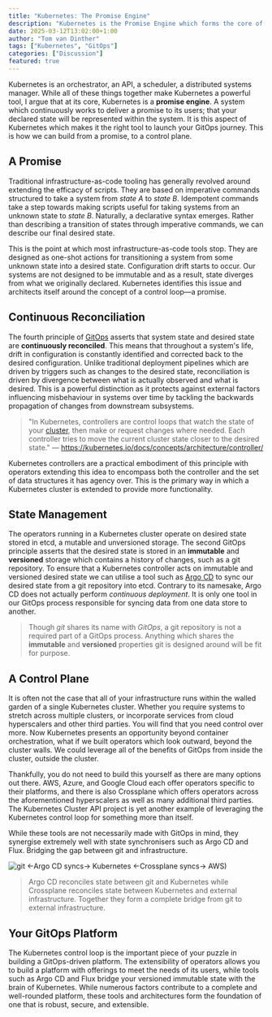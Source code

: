 ```yaml
---
title: "Kubernetes: The Promise Engine"
description: "Kubernetes is the Promise Engine which forms the core of a GitOps-driven platform. How do we go from a promise to a control plane?"
date: 2025-03-12T13:02:00+1:00
author: "Tom van Dinther"
tags: ["Kubernetes", "GitOps"]
categories: ["Discussion"]
featured: true
---
```

Kubernetes is an orchestrator, an API, a scheduler, a distributed systems manager. While all of these things together make Kubernetes a powerful tool, I argue that at its core, Kubernetes is a **promise engine**. A system which continuously works to deliver a promise to its users; that your declared state will be represented within the system. It is this aspect of Kubernetes which makes it the right tool to launch your GitOps journey. This is how we can build from a promise, to a control plane.

## A Promise

Traditional infrastructure-as-code tooling has generally revolved around extending the efficacy of scripts. They are based on imperative commands structured to take a system from *state A* to *state B*. Idempotent commands take a step towards making scripts useful for taking systems from an unknown state to *state B*. Naturally, a declarative syntax emerges. Rather than describing a transition of states through imperative commands, we can describe our final desired state.

This is the point at which most infrastructure-as-code tools stop. They are designed as one-shot actions for transitioning a system from some unknown state into a desired state. Configuration drift starts to occur. Our systems are not designed to be immutable and as a result, state diverges from what we originally declared. Kubernetes identifies this issue and architects itself around the concept of a control loop—a promise.

## Continuous Reconciliation

The fourth principle of [GitOps](https://www.devoteam.com/expert-view/gitops-the-future-of-devops-how-the-industry-is-shifting-towards-a-more-automated-and-efficient-workflow/) asserts that system state and desired state are **continuously reconciled**. This means that throughout a system's life, drift in configuration is constantly identified and corrected back to the desired configuration. Unlike traditional deployment pipelines which are driven by triggers such as changes to the desired state, reconciliation is driven by divergence between what is actually observed and what is desired. This is a powerful distinction as it protects against external factors influencing misbehaviour in systems over time by tackling the backwards propagation of changes from downstream subsystems.

> "In Kubernetes, controllers are control loops that watch the state of your [cluster](https://kubernetes.io/docs/reference/glossary/?all=true#term-cluster), then make or request changes where needed. Each controller tries to move the current cluster state closer to the desired state." — https://kubernetes.io/docs/concepts/architecture/controller/

Kubernetes controllers are a practical embodiment of this principle with operators extending this idea to encompass both the controller and the set of data structures it has agency over. This is the primary way in which a Kubernetes cluster is extended to provide more functionality.

## State Management

The operators running in a Kubernetes cluster operate on desired state stored in etcd, a mutable and unversioned storage. The second GitOps principle asserts that the desired state is stored in an **immutable** and **versioned** storage which contains a history of changes, such as a git repository. To ensure that a Kubernetes controller acts on immutable and versioned desired state we can utilise a tool such as [Argo CD](https://www.devoteam.com/expert-view/argo-cd-unlock-gitops-for-kubernetes-now/) to sync our desired state from a git repository into etcd. Contrary to its namesake, Argo CD does not actually perform *continuous deployment*. It is only one tool in our GitOps process responsible for syncing data from one data store to another.

>  Though *git* shares its name with *GitOps*, a git repository is not a required part of a GitOps process. Anything which shares the **immutable** and **versioned** properties git is designed around will be fit for purpose.

## A Control Plane

It is often not the case that all of your infrastructure runs within the walled garden of a single Kubernetes cluster. Whether you require systems to stretch across multiple clusters, or incorporate services from cloud hyperscalers and other third parties. You will find that you need control over more. Now Kubernetes presents an opportunity beyond container orchestration, what if we built operators which look outward, beyond the cluster walls. We could leverage all of the benefits of GitOps from inside the cluster, outside the cluster.

Thankfully, you do not need to build this yourself as there are many options out there. AWS, Azure, and Google Cloud each offer operators specific to their platforms, and there is also Crossplane which offers operators across the aforementioned hyperscalers as well as many additional third parties. The Kubernetes Cluster API project is yet another example of leveraging the Kubernetes control loop for something more than itself.

While these tools are not necessarily made with GitOps in mind, they synergise extremely well with state synchronisers such as Argo CD and Flux. Bridging the gap between git and infrastructure.

![git <-Argo CD syncs-> Kubernetes <-Crossplane syncs-> AWS)](/assets/images/gitops-argocd-crossplane-synergy.webp)
> Argo CD reconciles state between git and Kubernetes while Crossplane reconciles state between Kubernetes and external infrastructure. Together they form a complete bridge from git to external infrastructure.
## Your GitOps Platform

The Kubernetes control loop is the important piece of your puzzle in building a GitOps-driven platform. The extensibility of operators allows you to build a platform with offerings to meet the needs of its users, while tools such as Argo CD and Flux bridge your versioned immutable state with the brain of Kubernetes. While numerous factors contribute to a complete and well-rounded platform, these tools and architectures form the foundation of one that is robust, secure, and extensible.